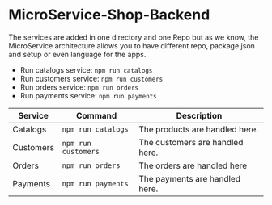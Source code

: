 # MicroService-Shop-Backend

The services are added in one directory and one Repo but as we know, the MicroService architecture allows you to have different repo, package.json and setup or even language for the apps.

- Run catalogs service: `npm run catalogs`
- Run customers service: `npm run customers`
- Run orders service: `npm run orders`
- Run payments service: `npm run payments`

|Service|Command|Description|
|-------|-------|-----------|
|Catalogs|`npm run catalogs` |The products are handled here.|
|Customers|`npm run customers`|The customers are handled here.|
|Orders|`npm run orders`|The orders are handled here|
|Payments|`npm run payments`|The payments are handled here.|
